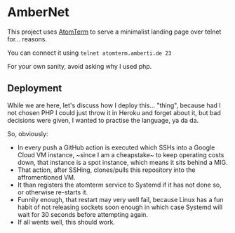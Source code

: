 # AmberNet

This project uses [AtomTerm](https://github.com/ambertide)
to serve a minimalist landing page over telnet for... 
reasons.

You can connect it using `telnet atomterm.amberti.de 23`

For your own sanity, avoid asking why I used php.

## Deployment

While we are here, let's discuss how I deploy this... 
"thing", because had I not chosen PHP I could just throw it
in Heroku and forget about it, but bad decisions were given,
I wanted to practise the language, ya da da.

So, obviously:

* In every push a GitHub action is executed which SSHs into
a Google Cloud VM instance, ~since I am a cheapstake~ to 
keep operating costs down, that instance is a spot instance,
which means it sits behind a MIG.
* That action, after SSHing, clones/pulls this repository
into the affromentioned VM.
* It than registers the atomterm service to Systemd if it 
has not done so, or otherwise re-starts it.
* Funnily enough, that restart may very well fail, because
Linux has a fun habit of not releasing sockets soon enough
in which case Systemd will wait for 30 seconds before
attempting again.
* If all wents well, this should work.